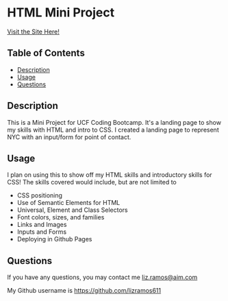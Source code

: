 # HTML Mini Project

[Visit the Site Here!](https://lizramos611.github.io/miniprojectHTML/#contact)

  ## Table of Contents
 * [Description](#description)
 * [Usage](#usage)
 * [Questions](#questions)
  

  ## Description
This is a Mini Project for UCF Coding Bootcamp. It's a landing page to show my skills with HTML and intro to CSS. I created a landing page to represent NYC with an input/form for point of contact.

  ## Usage
  I plan on using this to show off my HTML skills and introductory skills for CSS! The skills covered would include, but are not limited to
  * CSS positioning
  * Use of Semantic Elements for HTML
  * Universal, Element and Class Selectors
  * Font colors, sizes, and families
  * Links and Images
  * Inputs and Forms
  * Deploying in Github Pages



  ## Questions
  If you have any questions, you may contact me liz.ramos@aim.com

My Github username is https://github.com/lizramos611

